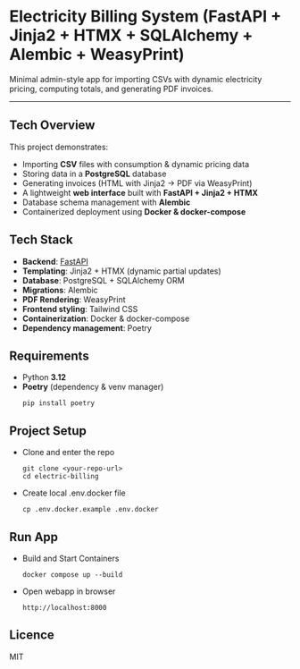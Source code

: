 # Electricity Billing System (FastAPI + Jinja2 + HTMX + SQLAlchemy + Alembic + WeasyPrint)

Minimal admin-style app for importing CSVs with dynamic electricity pricing, computing totals, and generating PDF invoices.

---

## Tech Overview

This project demonstrates:

- Importing **CSV** files with consumption & dynamic pricing data
- Storing data in a **PostgreSQL** database
- Generating invoices (HTML with Jinja2 → PDF via WeasyPrint)
- A lightweight **web interface** built with **FastAPI + Jinja2 + HTMX**
- Database schema management with **Alembic**
- Containerized deployment using **Docker & docker-compose**

## Tech Stack

- **Backend**: [FastAPI](https://fastapi.tiangolo.com/)
- **Templating**: Jinja2 + HTMX (dynamic partial updates)
- **Database**: PostgreSQL + SQLAlchemy ORM
- **Migrations**: Alembic
- **PDF Rendering**: WeasyPrint
- **Frontend styling**: Tailwind CSS
- **Containerization**: Docker & docker-compose
- **Dependency management**: Poetry

## Requirements

- Python **3.12**
- **Poetry** (dependency & venv manager)
  ```
  pip install poetry
  ```

## Project Setup

- Clone and enter the repo
  ```
  git clone <your-repo-url>
  cd electric-billing
  ```
- Create local .env.docker file

  ```
  cp .env.docker.example .env.docker
  ```

## Run App

- Build and Start Containers

  ```
  docker compose up --build
  ```

- Open webapp in browser
  ```
  http://localhost:8000
  ```

## Licence

MIT
